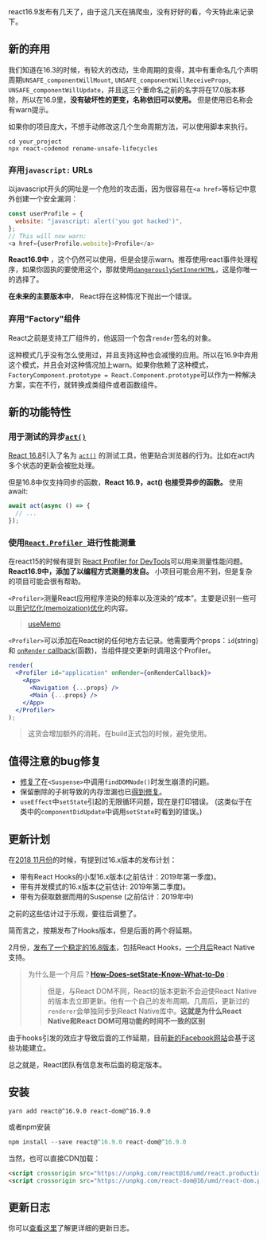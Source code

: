 react16.9发布有几天了，由于这几天在搞爬虫，没有好好的看，今天特此来记录下。

## 新的弃用

我们知道在16.3的时候，有较大的改动，生命周期的变得，其中有重命名几个声明周期`UNSAFE_componentWillMount`, `UNSAFE_componentWillReceiveProps`, `UNSAFE_componentWillUpdate`，并且这三个重命名之前的名字将在17.0版本移除，所以在16.9里，**没有破坏性的更变，名称依旧可以使用。** 但是使用旧名称会有warn提示。

如果你的项目庞大，不想手动修改这几个生命周期方法，可以使用脚本来执行。

```shell
cd your_project
npx react-codemod rename-unsafe-lifecycles
```

### 弃用`javascript:` URLs

以javascript开头的网址是一个危险的攻击面，因为很容易在`<a href>`等标记中意外创建一个安全漏洞：

```js
const userProfile = {
  website: "javascript: alert('you got hacked')",
};
// This will now warn:
<a href={userProfile.website}>Profile</a>
```

**React16.9中** ，这个仍然可以使用，但是会提示warn。推荐使用react事件处理程序，如果你固执的要使用这个，那就使用[`dangerouslySetInnerHTML`](https://reactjs.org/docs/dom-elements.html#dangerouslysetinnerhtml)，这是你唯一的选择了。

**在未来的主要版本中**， React将在这种情况下抛出一个错误。

### 弃用"Factory"组件

React之前是支持工厂组件的，他返回一个包含`render`签名的对象。

这种模式几乎没有怎么使用过，并且支持这种也会减慢的应用。所以在16.9中弃用这个模式，并且会对这种情况加上warn。如果你依赖了这种模式，`FactoryComponent.prototype = React.Component.prototype`可以作为一种解决方案，实在不行，就转换成类组件或者函数组件。

## 新的功能特性

### 用于测试的异步[`act()`](https://reactjs.org/docs/test-utils.html#act)

[React 16.8](https://reactjs.org/blog/2019/02/06/react-v16.8.0.html)引入了名为 [`act()`](https://reactjs.org/docs/test-utils.html#act) 的测试工具，他更贴合浏览器的行为。比如在act内多个状态的更新会被批处理。

但是16.8中仅支持同步的函数，**React 16.9，act() 也接受异步的函数。** 使用await:

```js
await act(async () => {
  // ...
});
```

### 使用[`React.Profiler `](https://reactjs.org/docs/profiler.html)进行性能测量

在react15的时候有提到 [React Profiler for DevTools](https://reactjs.org/blog/2018/09/10/introducing-the-react-profiler.html)可以用来测量性能问题。**React16.9中，添加了以编程方式测量的发自。** 小项目可能会用不到，但是复杂的项目可能会很有帮助。

`<Profiler>`测量React应用程序渲染的频率以及渲染的“成本”。主要是识别一些可以[用记忆化(memoization)优化](https://reactjs.org/docs/hooks-faq.html#how-to-memoize-calculations)的内容。

> [useMemo](https://github.com/xiaohesong/TIL/blob/master/front-end/react/useMemo.md)

`<Profiler>`可以添加在React树的任何地方去记录。他需要两个props：`id`(string)和 [`onRender` callback](https://reactjs.org/docs/profiler.html#onrender-callback)(函数)，当组件提交更新时调用这个Profiler。

```jsx
render(
  <Profiler id="application" onRender={onRenderCallback}>
    <App>
      <Navigation {...props} />
      <Main {...props} />
    </App>
  </Profiler>
);
```

> 这货会增加额外的消耗，在build正式包的时候，避免使用。

## 值得注意的bug修复

- [修复了](https://github.com/facebook/react/pull/15312)在`<Suspense>`中调用`findDOMNode()`时发生崩溃的问题。
- 保留删除的子树导致的内存泄漏也已[得到修复](https://github.com/facebook/react/pull/16115)。
- `useEffect`中`setState`引起的无限循环问题，现在是打印错误。 (这类似于在类中的`componentDidUpdate`中调用`setState`时看到的错误。)

## 更新计划

在[2018 11月份](https://reactjs.org/blog/2018/11/27/react-16-roadmap.html)的时候，有提到过16.x版本的发布计划：

- 带有React Hooks的小型16.x版本(之前估计：2019年第一季度)。
- 带有并发模式的16.x版本(之前估计: 2019年第二季度)。
- 带有为获取数据而用的Suspense (之前估计：2019年中)

之前的这些估计过于乐观，要往后调整了。

简而言之，按期发布了Hooks版本，但是后面的两个将延期。

2月份，[发布了一个稳定的16.8版本](https://reactjs.org/blog/2019/02/06/react-v16.8.0.html)，包括React Hooks，[一个月后](https://facebook.github.io/react-native/blog/2019/03/12/releasing-react-native-059)React Native支持。

> 为什么是一个月后？[**How-Does-setState-Know-What-to-Do**](https://github.com/xiaohesong/TIL/blob/master/front-end/react/overreact/How-Does-setState-Know-What-to-Do.md) :
>
> > 但是，与React DOM不同，React的版本更新不会迫使React Native的版本去立即更新。他有一个自己的发布周期。几周后，更新过的`renderer`会单独同步到React Native库中。**这就是为什么React Native和React DOM可用功能的时间不一致的区别**

由于hooks引发的效应才导致后面的工作延期，目前[新的Facebook网站](https://twitter.com/facebook/status/1123322299418124289)会基于这些功能建立。

总之就是，React团队有信息发布后面的稳定版本。

## 安装

```shell
yarn add react@^16.9.0 react-dom@^16.9.0
```

或者npm安装

```js
npm install --save react@^16.9.0 react-dom@^16.9.0
```

当然，也可以直接CDN加载：

```html
<script crossorigin src="https://unpkg.com/react@16/umd/react.production.min.js"></script>
<script crossorigin src="https://unpkg.com/react-dom@16/umd/react-dom.production.min.js"></script>
```

## 更新日志

你可以[查看这里](https://reactjs.org/blog/2019/08/08/react-v16.9.0.html#changelog)了解更详细的更新日志。
